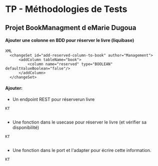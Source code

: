 # TP - Méthodologies de Tests

## Projet BookManagment d eMarie Dugoua

#### Ajouter une colonne en BDD pour réserver le livre (liquibase)

````
XML
  <changeSet id="add-reserved-column-to-book" author="Management">
      <addColumn tableName="book">
          <column name="reserved" type="BOOLEAN" defaultValueBoolean="false"/>
      </addColumn>
  </changeSet>
````

#### Ajouter:
- Un endpoint REST pour réserverun livre
````
KT


````

- Une fonction dans le usecase pour réserver le livre (et vérifier sa disponibilité)
````
KT


````

- Une fonction dans le port et l'adapter pour écrire cette information.
````
KT


````
